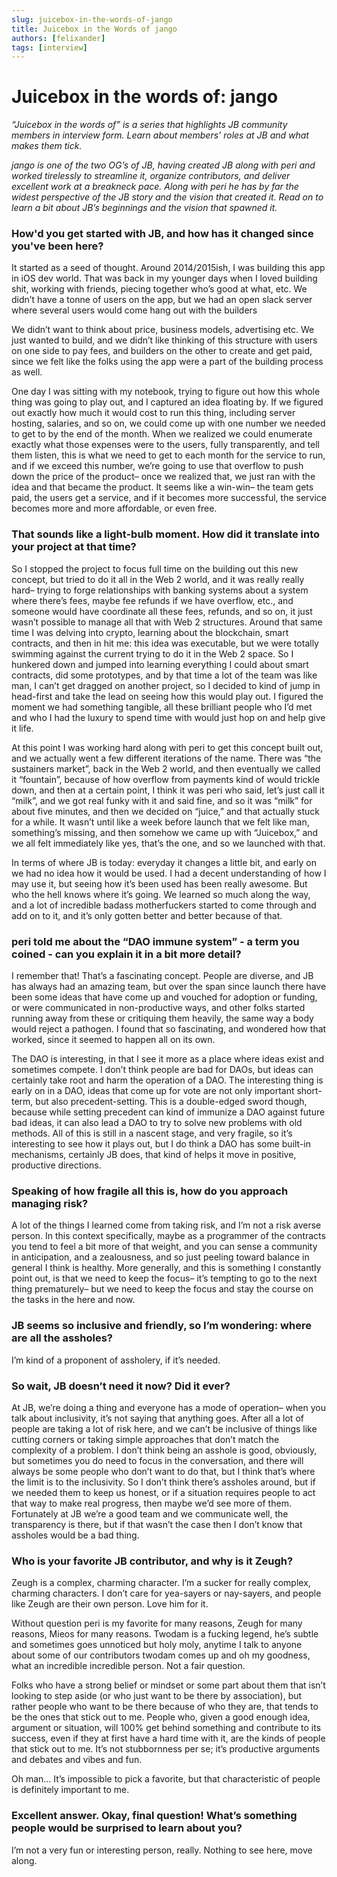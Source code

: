 ```yaml
---
slug: juicebox-in-the-words-of-jango
title: Juicebox in the Words of jango
authors: [felixander]
tags: [interview]
---
```


# Juicebox in the words of: jango

*“Juicebox in the words of” is a series that highlights JB community members in interview form. Learn about members’ roles at JB and what makes them tick.*

*jango is one of the two OG’s of JB, having created JB along with peri and worked tirelessly to streamline it, organize contributors, and deliver excellent work at a breakneck pace. Along with peri he has by far the widest perspective of the JB story and the vision that created it. Read on to learn a bit about JB’s beginnings and the vision that spawned it.*

### How'd you get started with JB, and how has it changed since you've been here?

It started as a seed of thought. Around 2014/2015ish, I was building this app in iOS dev world. That was back in my younger days when I loved building shit, working with friends, piecing together who’s good at what, etc. We didn’t have a tonne of users on the app, but we had an open slack server where several users would come hang out with the builders

We didn’t want to think about price, business models, advertising etc. We just wanted to build, and we didn’t like thinking of this structure with users on one side to pay fees, and builders on the other to create and get paid, since we felt like the folks using the app were a part of the building process as well.

One day I was sitting with my notebook, trying to figure out how this whole thing was going to play out, and I captured an idea floating by. If we figured out exactly how much it would cost to run this thing, including server hosting, salaries, and so on, we could come up with one number we needed to get to by the end of the month. When we realized we could enumerate exactly what those expenses were to the users, fully transparently, and tell them listen, this is what we need to get to each month for the service to run, and if we exceed this number, we’re going to use that overflow to push down the price of the product– once we realized that, we just ran with the idea and that became the product. It seems like a win-win– the team gets paid, the users get a service, and if it becomes more successful, the service becomes more and more affordable, or even free.

### That sounds like a light-bulb moment. How did it translate into your project at that time?

So I stopped the project to focus full time on the building out this new concept, but tried to do it all in the Web 2 world, and it was really really hard– trying to forge relationships with banking systems about a system where there’s fees, maybe fee refunds if we have overflow, etc., and someone would have coordinate all these fees, refunds, and so on, it just wasn’t possible to manage all that with Web 2 structures. Around that same time I was delving into crypto, learning about the blockchain, smart contracts, and then in hit me: this idea was executable, but we were totally swimming against the current trying to do it in the Web 2 space. So I hunkered down and jumped into learning everything I could about smart contracts, did some prototypes, and by that time a lot of the team was like man, I can’t get dragged on another project, so I decided to kind of jump in head-first and take the lead on seeing how this would play out. I figured the moment we had something tangible, all these brilliant people who I’d met and who I had the luxury to spend time with would just hop on and help give it life.

At this point I was working hard along with peri to get this concept built out, and we actually went a few different iterations of the name. There was “the sustainers market”, back in the Web 2 world, and then eventually we called it “fountain”, because of how overflow from payments kind of would trickle down, and then at a certain point, I think it was peri who said, let’s just call it “milk”, and we got real funky with it and said fine, and so it was “milk” for about five minutes, and then we decided on “juice,” and that actually stuck for a while. It wasn’t until like a week before launch that we felt like man, something’s missing, and then somehow we came up with “Juicebox,” and we all felt immediately like yes, that’s the one, and so we launched with that.

In terms of where JB is today: everyday it changes a little bit, and early on we had no idea how it would be used. I had a decent understanding of how I may use it, but seeing how it’s been used has been really awesome. But who the hell knows where it’s going. We learned so much along the way, and a lot of incredible badass motherfuckers started to come through and add on to it, and it’s only gotten better and better because of that.

### peri told me about the “DAO immune system” - a term you coined - can you explain it in a bit more detail?

I remember that! That’s a fascinating concept. People are diverse, and JB has always had an amazing team, but over the span since launch there have been some ideas that have come up and vouched for adoption or funding, or were communicated in non-productive ways, and other folks started running away from these or critiquing them heavily, the same way a body would reject a pathogen. I found that so fascinating, and wondered how that worked, since it seemed to happen all on its own.

The DAO is interesting, in that I see it more as a place where ideas exist and sometimes compete. I don’t think people are bad for DAOs, but ideas can certainly take root and harm the operation of a DAO. The interesting thing is early on in a DAO, ideas that come up for vote are not only important short-term, but also precedent-setting. This is a double-edged sword though, because while setting precedent can kind of immunize a DAO against future bad ideas, it can also lead a DAO to try to solve new problems with old methods. All of this is still in a nascent stage, and very fragile, so it’s interesting to see how it plays out, but I do think a DAO has some built-in mechanisms, certainly JB does, that kind of helps it move in positive, productive directions.

### Speaking of how fragile all this is, how do you approach managing risk?

A lot of the things I learned come from taking risk, and I’m not a risk averse person. In this context specifically, maybe as a programmer of the contracts you tend to feel a bit more of that weight, and you can sense a community in anticipation, and a zealousness, and so just peeling toward balance in general I think is healthy. More generally, and this is something I constantly point out, is that we need to keep the focus– it’s tempting to go to the next thing prematurely– but we need to keep the focus and stay the course on the tasks in the here and now.

### JB seems so inclusive and friendly, so I’m wondering: where are all the assholes?

I’m kind of a proponent of assholery, if it’s needed. 

### So wait, JB doesn’t need it now? Did it ever?

At JB, we’re doing a thing and everyone has a mode of operation– when you talk about inclusivity, it’s not saying that anything goes. After all a lot of people are taking a lot of risk here, and we can’t be inclusive of things like cutting corners or taking simple approaches that don’t match the complexity of a problem. I don’t think being an asshole is good, obviously, but sometimes you do need to focus in the conversation, and there will always be some people who don’t want to do that, but I think that’s where the limit is to the inclusivity. So I don’t think there’s assholes around, but if we needed them to keep us honest, or if a situation requires people to act that way to make real progress, then maybe we’d see more of them. Fortunately at JB we’re a good team and we communicate well, the transparency is there, but if that wasn’t the case then I don’t know that assholes would be a bad thing.

### Who is your favorite JB contributor, and why is it Zeugh?

Zeugh is a complex, charming character. I’m a sucker for really complex, charming characters. I don’t care for yea-sayers or nay-sayers, and people like Zeugh are their own person. Love him for it.

Without question peri is my favorite for many reasons, Zeugh for many reasons, Mieos for many reasons. Twodam is a fucking legend, he’s subtle and sometimes goes unnoticed but holy moly, anytime I talk to anyone about some of our contributors twodam comes up and oh my goodness, what an incredible incredible person. 
Not a fair question.

Folks who have a strong belief or mindset or some part about them that isn’t looking to step aside (or who just want to be there by association), but rather people who want to be there because of who they are, that tends to be the ones that stick out to me. People who, given a good enough idea, argument or situation, will 100% get behind something and contribute to its success, even if they at first have a hard time with it, are the kinds of people that stick out to me. It’s not stubbornness per se; it’s productive arguments and debates and vibes and fun.

Oh man… It’s impossible to pick a favorite, but that characteristic of people is definitely important to me.

### Excellent answer. Okay, final question! What’s something people would be surprised to learn about you?

I’m not a very fun or interesting person, really. Nothing to see here, move along.
